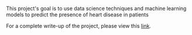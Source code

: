 This project's goal is to use data science techniques and machine learning models to predict the presence of heart disease in patients

For a complete write-up of the project, please view this [link](https://dustinwicker.github.io/journal/heart-disease-detection.html).
